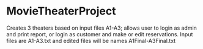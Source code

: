 # MovieTheaterProject

Creates 3 theaters based on input files A1-A3; allows user to login as admin and print report, or login as customer and make or edit reservations.
Input files are A1-A3.txt and edited files will be names A1Final-A3Final.txt
